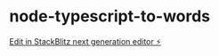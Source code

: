 # node-typescript-to-words

[Edit in StackBlitz next generation editor ⚡️](https://stackblitz.com/~/github.com/khairimusa/node-typescript-to-words)
